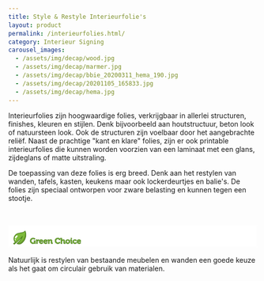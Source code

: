 ```yaml
---
title: Style & Restyle Interieurfolie's
layout: product
permalink: /interieurfolies.html/
category: Interieur Signing
carousel_images:
  - /assets/img/decap/wood.jpg
  - /assets/img/decap/marmer.jpg
  - /assets/img/decap/bbie_20200311_hema_190.jpg
  - /assets/img/decap/20201105_165833.jpg
  - /assets/img/decap/hema.jpg
---
```

Interieurfolies zijn hoogwaardige folies, verkrijgbaar in allerlei structuren, finishes, kleuren en stijlen. Denk bijvoorbeeld aan houtstructuur, beton look of natuursteen look. Ook de structuren zijn voelbaar door het aangebrachte reliëf. Naast de prachtige "kant en klare" folies, zijn er ook printable interieurfolies die kunnen worden voorzien van een laminaat met een glans, zijdeglans of matte uitstraling.

De toepassing van deze folies is erg breed. Denk aan het restylen van wanden, tafels, kasten, keukens maar ook lockerdeurtjes en balie's. De folies zijn speciaal ontworpen voor zware belasting en kunnen tegen een stootje.

![]()



![](/assets/img/decap/blaadje-groen-2.png "Natuurlijk is restylen van bestaande meubelen en wanden een goede keuze als het gaat om circulair gebruik van materialen.")

Natuurlijk is restylen van bestaande meubelen en wanden een goede keuze als het gaat om circulair gebruik van materialen.
